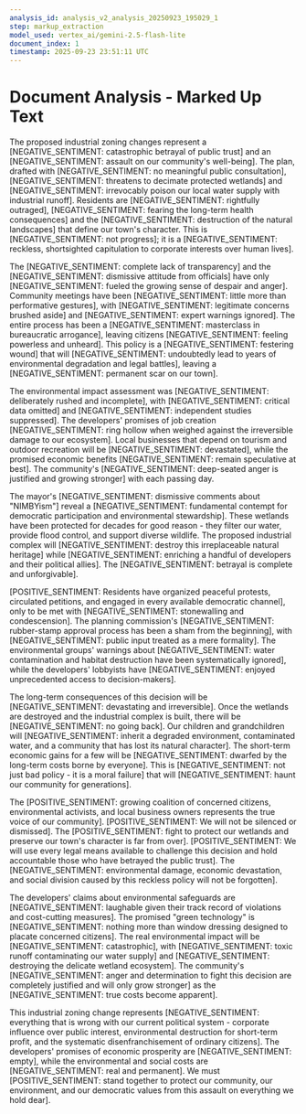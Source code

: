 ```yaml
---
analysis_id: analysis_v2_analysis_20250923_195029_1
step: markup_extraction
model_used: vertex_ai/gemini-2.5-flash-lite
document_index: 1
timestamp: 2025-09-23 23:51:11 UTC
---
```


# Document Analysis - Marked Up Text

The proposed industrial zoning changes represent a [NEGATIVE_SENTIMENT: catastrophic betrayal of public trust] and an [NEGATIVE_SENTIMENT: assault on our community's well-being]. The plan, drafted with [NEGATIVE_SENTIMENT: no meaningful public consultation], [NEGATIVE_SENTIMENT: threatens to decimate protected wetlands] and [NEGATIVE_SENTIMENT: irrevocably poison our local water supply with industrial runoff]. Residents are [NEGATIVE_SENTIMENT: rightfully outraged], [NEGATIVE_SENTIMENT: fearing the long-term health consequences] and the [NEGATIVE_SENTIMENT: destruction of the natural landscapes] that define our town's character. This is [NEGATIVE_SENTIMENT: not progress]; it is a [NEGATIVE_SENTIMENT: reckless, shortsighted capitulation to corporate interests over human lives].

The [NEGATIVE_SENTIMENT: complete lack of transparency] and the [NEGATIVE_SENTIMENT: dismissive attitude from officials] have only [NEGATIVE_SENTIMENT: fueled the growing sense of despair and anger]. Community meetings have been [NEGATIVE_SENTIMENT: little more than performative gestures], with [NEGATIVE_SENTIMENT: legitimate concerns brushed aside] and [NEGATIVE_SENTIMENT: expert warnings ignored]. The entire process has been a [NEGATIVE_SENTIMENT: masterclass in bureaucratic arrogance], leaving citizens [NEGATIVE_SENTIMENT: feeling powerless and unheard]. This policy is a [NEGATIVE_SENTIMENT: festering wound] that will [NEGATIVE_SENTIMENT: undoubtedly lead to years of environmental degradation and legal battles], leaving a [NEGATIVE_SENTIMENT: permanent scar on our town].

The environmental impact assessment was [NEGATIVE_SENTIMENT: deliberately rushed and incomplete], with [NEGATIVE_SENTIMENT: critical data omitted] and [NEGATIVE_SENTIMENT: independent studies suppressed]. The developers' promises of job creation [NEGATIVE_SENTIMENT: ring hollow when weighed against the irreversible damage to our ecosystem]. Local businesses that depend on tourism and outdoor recreation will be [NEGATIVE_SENTIMENT: devastated], while the promised economic benefits [NEGATIVE_SENTIMENT: remain speculative at best]. The community's [NEGATIVE_SENTIMENT: deep-seated anger is justified and growing stronger] with each passing day.

The mayor's [NEGATIVE_SENTIMENT: dismissive comments about "NIMBYism"] reveal a [NEGATIVE_SENTIMENT: fundamental contempt for democratic participation and environmental stewardship]. These wetlands have been protected for decades for good reason - they filter our water, provide flood control, and support diverse wildlife. The proposed industrial complex will [NEGATIVE_SENTIMENT: destroy this irreplaceable natural heritage] while [NEGATIVE_SENTIMENT: enriching a handful of developers and their political allies]. The [NEGATIVE_SENTIMENT: betrayal is complete and unforgivable].

[POSITIVE_SENTIMENT: Residents have organized peaceful protests, circulated petitions, and engaged in every available democratic channel], only to be met with [NEGATIVE_SENTIMENT: stonewalling and condescension]. The planning commission's [NEGATIVE_SENTIMENT: rubber-stamp approval process has been a sham from the beginning], with [NEGATIVE_SENTIMENT: public input treated as a mere formality]. The environmental groups' warnings about [NEGATIVE_SENTIMENT: water contamination and habitat destruction have been systematically ignored], while the developers' lobbyists have [NEGATIVE_SENTIMENT: enjoyed unprecedented access to decision-makers].

The long-term consequences of this decision will be [NEGATIVE_SENTIMENT: devastating and irreversible]. Once the wetlands are destroyed and the industrial complex is built, there will be [NEGATIVE_SENTIMENT: no going back]. Our children and grandchildren will [NEGATIVE_SENTIMENT: inherit a degraded environment, contaminated water, and a community that has lost its natural character]. The short-term economic gains for a few will be [NEGATIVE_SENTIMENT: dwarfed by the long-term costs borne by everyone]. This is [NEGATIVE_SENTIMENT: not just bad policy - it is a moral failure] that will [NEGATIVE_SENTIMENT: haunt our community for generations].

The [POSITIVE_SENTIMENT: growing coalition of concerned citizens, environmental activists, and local business owners represents the true voice of our community]. [POSITIVE_SENTIMENT: We will not be silenced or dismissed]. The [POSITIVE_SENTIMENT: fight to protect our wetlands and preserve our town's character is far from over]. [POSITIVE_SENTIMENT: We will use every legal means available to challenge this decision and hold accountable those who have betrayed the public trust]. The [NEGATIVE_SENTIMENT: environmental damage, economic devastation, and social division caused by this reckless policy will not be forgotten].

The developers' claims about environmental safeguards are [NEGATIVE_SENTIMENT: laughable given their track record of violations and cost-cutting measures]. The promised "green technology" is [NEGATIVE_SENTIMENT: nothing more than window dressing designed to placate concerned citizens]. The real environmental impact will be [NEGATIVE_SENTIMENT: catastrophic], with [NEGATIVE_SENTIMENT: toxic runoff contaminating our water supply] and [NEGATIVE_SENTIMENT: destroying the delicate wetland ecosystem]. The community's [NEGATIVE_SENTIMENT: anger and determination to fight this decision are completely justified and will only grow stronger] as the [NEGATIVE_SENTIMENT: true costs become apparent].

This industrial zoning change represents [NEGATIVE_SENTIMENT: everything that is wrong with our current political system - corporate influence over public interest, environmental destruction for short-term profit, and the systematic disenfranchisement of ordinary citizens]. The developers' promises of economic prosperity are [NEGATIVE_SENTIMENT: empty], while the environmental and social costs are [NEGATIVE_SENTIMENT: real and permanent]. We must [POSITIVE_SENTIMENT: stand together to protect our community, our environment, and our democratic values from this assault on everything we hold dear].